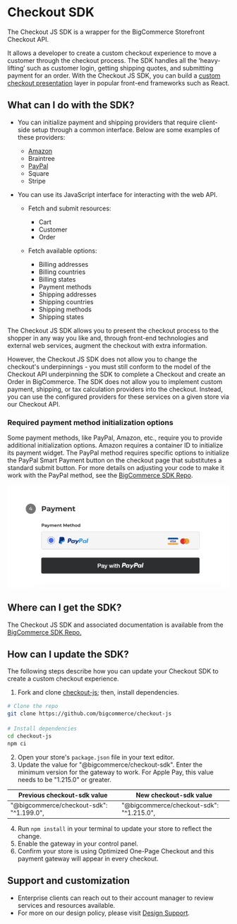 #  Checkout SDK

The Checkout JS SDK is a wrapper for the BigCommerce Storefront Checkout API.

It allows a developer to create a custom checkout experience to move a customer through the checkout process.
The SDK handles all the ‘heavy-lifting’ such as customer login, getting shipping quotes, and submitting payment for an order.
With the Checkout JS SDK, you can build a [custom checkout presentation](https://github.com/bigcommerce/checkout-js) layer in popular front-end frameworks such as React.

## What can I do with the SDK?

-   You can initialize payment and shipping providers that require client-side setup through a common interface. Below are some examples of these providers:

    -   [Amazon](#required-payment-method-initialization-options)
    -   Braintree
    -   [PayPal](#required-payment-method-initialization-options)
    -   Square
    -   Stripe

 

-   You can use its JavaScript interface for interacting with the web API.

    -   Fetch and submit resources:
        -   Cart
        -   Customer 
        -   Order

    -   Fetch available options:
        -   Billing addresses
        -   Billing countries
        -   Billing states
        -   Payment methods 
        -   Shipping addresses
        -   Shipping countries
        -   Shipping methods 
        -   Shipping states
      

 

The Checkout JS SDK allows you to present the checkout process to the shopper in any way you like and, through front-end technologies and external web services, augment the checkout with extra information.

However, the Checkout JS SDK does not allow you to change the checkout's underpinnings   - you must still conform to the model of the Checkout API underpinning the SDK to complete a Checkout and create an Order in BigCommerce.
The SDK does not allow you to implement custom payment, shipping, or tax calculation providers into the checkout. Instead, you can use the configured providers for these services on a given store via our Checkout API.

### Required payment method initialization options 
Some payment methods, like PayPal, Amazon, etc., require you to provide additional initialization options. Amazon requires a container ID to initialize its payment widget. The PayPal method requires specific options to initialize the PayPal Smart Payment button on the checkout page that substitutes a standard submit button. For more details on adjusting your code to make it work with the PayPal method, see the [BigCommerce SDK Repo](https://github.com/bigcommerce/checkout-sdk-js/blob/master/docs/interfaces/paypalcommercepaymentinitializeoptions.md).

![Checkout Button](https://raw.githubusercontent.com/bigcommerce/dev-docs/master/assets/images/checkout-sdk-01.png "Checkout Button")

## Where can I get the SDK?
The Checkout JS SDK and associated documentation is available from the [BigCommerce SDK Repo.](https://github.com/bigcommerce/checkout-sdk-js)

## How can I update the SDK?
The following steps describe how you can update your Checkout SDK to create a custom checkout experience.

1. Fork and clone [checkout-js](https://github.com/bigcommerce/checkout-js); then, install dependencies.

```bash
# Clone the repo
git clone https://github.com/bigcommerce/checkout-js

# Install dependencies
cd checkout-js
npm ci
```

2. Open your store's `package.json` file in your text editor.
3. Update the value for "@bigcommerce/checkout-sdk". Enter the minimum version for the gateway to work. 
For Apple Pay, this value needs to be "1.215.0" or greater. 

| Previous checkout-sdk value |  New checkout-sdk value |
| - | - |
| "@bigcommerce/checkout-sdk": "^1.199.0", | "@bigcommerce/checkout-sdk": "^1.215.0",|

4. Run `npm install` in your terminal to update your store to reflect the change.
5. Enable the gateway in your control panel.
6. Confirm your store is using Optimized One-Page Checkout and this payment gateway will appear in every checkout.

## Support and customization
- Enterprise clients can reach out to their account manager to review services and resources available.
- For more on our design policy, please visit [Design Support](https://support.bigcommerce.com/s/article/BigCommerce-Design-Policy#support).
